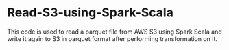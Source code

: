 # Read-S3-using-Spark-Scala

This code is used to read a parquet file from AWS S3 using Spark Scala and write it again to S3 in parquet format after performing transformation on it.
